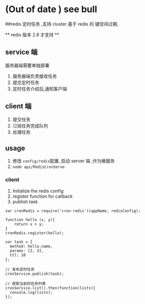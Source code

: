 # (Out of date )  see bull

##redis 定时任务 ,支持 cluster
基于 redis 的 键空间过期, 

** redis 版本 2.8 才支持 **

## service 端 
服务器端需要单独部署
1. 服务器端负责接收任务
2. 提交定时任务
3. 定时任务介绍后,通知客户端

## client 端
1. 提交任务
2. 订阅任务完成队列
3. 处理任务

## usage

1. 修改 `config/redis`配置, 启动 server 端 ,作为微服务
2. `node api/RedisCronServe`

### client
1. Initialize the redis config
2. register function for callback
3. publish task

```
var cronRedis = require('cron-redis')(appName, redisConfig);

function hello (x, y){
    return x + y;
}
cronRedis.register(hello); 

var task = {
  method: hello.name,
  params: [2, 3],
  ttl: 10
};

// 发布定时任务
cronService.publish(task);

// 获取当前的任务列表
cronService.list().then(function(lists){
  console.log(lists);
});

```
